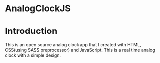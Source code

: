 # AnalogClockJS
# Introduction
This is an open source analog clock app that I created with HTML, CSS(using SASS preprocessor) and JavaScript. This is a real time analog clock with a simple design.

